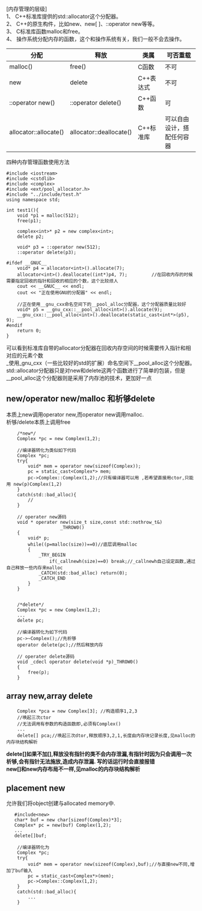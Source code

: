 [内存管理的层级]  
1、 C++标准库提供的std::allocator这个分配器。  
2、 C++的原生构件，比如new、new[ ]、::operator new等等。  
3、 C标准库函数malloc和free。  
4、 操作系统分配内存的函数，这个和操作系统有关，我们一般不会去操作。  

| 分配                   | 释放                     | 类属    | 可否重载               |
| ------------------------ | -------------------------- | --------- | -------------------------- |
| malloc()                 | free()                     | C函数   | 不可                     |
| new                      | delete                     | C++表达式 | 不可                     |
| ::operator new()         | ::operator delete()        | C++函数 | 可                        |
| allocator<T>::allocate() | allocator<T>::deallocate() | C++标准库 | 可以自由设计，搭配任何容器 |
    
四种内存管理函数使用方法   

    #include <iostream>
    #include <cstdlib>
    #include <complex>
    #include <ext/pool_allocator.h>
    #include "../include/test.h"
    using namespace std;

    int test1(){
        void *p1 = malloc(512);
        free(p1);

        complex<int>* p2 = new complex<int>;
        delete p2;

        void* p3 = ::operator new(512);
        ::operator delete(p3);

    #ifdef __GNUC__
        void* p4 = allocator<int>().allocate(7); 
        allocator<int>().deallocate((int*)p4, 7);         //在回收内存的时候需要指定回收的指针和回收的相应的个数，这个比较烦人
        cout << __GNUC__ << endl;
        cout << "正在使用GNU的分配器" << endl;

        //正在使用__gnu_cxx命名空间下的__pool_alloc分配器，这个分配器质量比较好
        void* p5 = __gnu_cxx::__pool_alloc<int>().allocate(9);
        __gnu_cxx::__pool_alloc<int>().deallocate(static_cast<int*>(p5), 9);
    #endif
        return 0;
    }

可以看到标准库自带的allocator分配器在回收内存空间的时候需要传入指针和相对应的元素个数  
_使用_gnu_cxx（一些比较好的std的扩展）命名空间下__pool_alloc这个分配器。std::allocator分配器只是对new和delete这两个函数进行了简单的包装，但是__pool_alloc这个分配器则是采用了内存池的技术，更加好一点  


## new/operator new/malloc 和析够delete ##   
本质上new调用operator new,而operator new调用malloc.  
析够/delete本质上调用free
        
        /*new*/
        Complex *pc = new Complex(1,2);  
        
        //编译器转化为类似如下代码
        Complex *pc;
        try{
            void* mem = operator new(sizeof(Complex));
            pc = static_cast<Complex*> mem;
            pc->Complex::Complex(1,2);//只有编译器可以用 ,若希望直接用ctor,只能用 new(p)Complex(1,2)
        }
        catch(std::bad_alloc){
            //
        }
        
        // operater new源码
        void * operater new(size_t size,const std::nothrow_t&)
                        _THROW0()
        {
            void* p;
            while((p=malloc(size))==0)//底层调用malloc
            {
                _TRY_BEGIN
                    if(_callnewh(size)==0) break;//_callnewh自己设定函数,通过自己释放一些内存来malloc
                _CATCH(std::bad_alloc) return(0);
                _CATCH_END
            }
        }
        
        
        /*delete*/
        Complex *pc = new Complex(1,2);
        ...
        delete pc;
        
        //编译器转化为如下代码  
        pc->~Complex();//先析够
        operator delete(pc);//然后释放内存  
        
        // operater delete源码
        void _cdecl operator delete(void *p)_THROW0()
        {
            free(p);
        }
        
   ## array new,array delete ##  
        
        Complex *pca = new Complex[3]; //构造顺序1,2,3
        //唤起三次ctor
        //无法调用有参数的构造函数即,必须有Complex()
        ...
        delete[] pca;//唤起三次dtor,释放顺序3,2,1,长度由内存块记录长度,见malloc的内存块结构解析  
        
   **delete[]如果不加[],释放没有指针的类不会内存泄漏,有指针时因为只会调用一次析够,会有指针无法施放,造成内存泄漏. 写的话运行时会直接报错**  
   **new[]和new内存布局不一样,见malloc的内存块结构解析**
   
## placement new ##  
允许我们将object创建与allocated memory中.  

       #include<new>  
       char* buf = new char[sizeof(Complex)*3];
       Complex* pc = new(buf) Complex(1,2);
       ...
       delete[]buf;
        
        //编译器转化为
        Complex *pc;
        try{
            void* mem = operator new(sizeof(Complex),buf);//与直接new不同,增加了buf输入  
            pc = static_cast<Complex*>(mem);
            pc->Complex::Complex(1,2);
        }
        catch(std::bad_alloc){
            ...
        }
    
    
   
